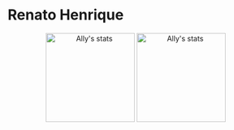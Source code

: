 # Renato Henrique

<p align="center">
  <span>
    <img src="https://github-readme-stats.vercel.app/api?username=throyer&show_icons=true&theme=algolia" alt="Ally's stats" height=175 />
  </span>
  <span>
    <img src="https://github-readme-stats.vercel.app/api/top-langs?username=throyer&layout=compact&show_icons=true&theme=algolia" alt="Ally's stats" height=175 />
  </span>
</p>
